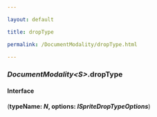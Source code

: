 ```yaml
---

layout: default

title: dropType

permalink: /DocumentModality/dropType.html

---
```


### _DocumentModality&lt;S&gt;_.dropType

#### Interface

(**typeName: *N*, options: *ISpriteDropTypeOptions***)

